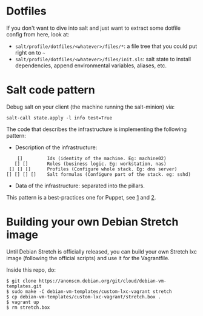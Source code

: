 # Dotfiles #

If you don't want to dive into salt and just want to extract some dotfile config
from here, look at:
- `salt/profile/dotfiles/<whatever>/files/*`: a file tree that you could put
  right on to `~`
- `salt/profile/dotfiles/<whatever>/files/init.sls`: salt state to install
  dependencies, append environmental variables, aliases, etc.


# Salt code pattern #

Debug salt on your client (the machine running the salt-minion) via:

 ```salt-call state.apply -l info test=True```

The code that describes the infrastructure is implementing the following pattern:

- Description of the infrastructure:

```
    []         Ids (identity of the machine. Eg: machine02)
   [] []       Roles (business logic. Eg: workstation, nas)
 [] [] []      Profiles (Configure whole stack. Eg: dns server)
[] [] [] []    Salt formulas (Configure part of the stack. eg: sshd)
```

- Data of the infrastructure: separated into the pillars.

This pattern is a best-practices one for Puppet, see [1] and [2].

[1]: https://docs.puppet.com/pe/2016.4/r_n_p_intro.html
[2]: https://puppet.com/presentations/designing-puppet-rolesprofiles-pattern


# Building your own Debian Stretch image #

Until Debian Stretch is officially released, you can build your own Stretch lxc
image (following the official scripts) and use it for the Vagrantfile.

Inside this repo, do:

```
$ git clone https://anonscm.debian.org/git/cloud/debian-vm-templates.git
$ sudo make -C debian-vm-templates/custom-lxc-vagrant stretch
$ cp debian-vm-templates/custom-lxc-vagrant/stretch.box .
$ vagrant up
$ rm stretch.box
```
